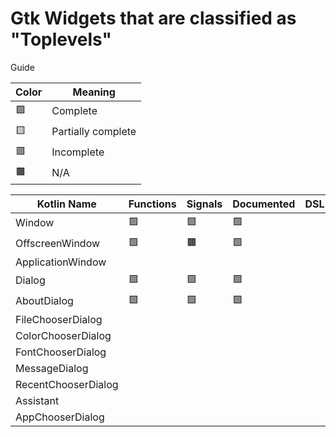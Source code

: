 # Gtk Widgets that are classified as "Toplevels"

Guide

| Color | Meaning             |
| ----- | ------------------- |
| 🟩    | Complete            |
| 🟨    | Partially complete  |
| 🟥    | Incomplete          |
| 🟫    | N/A                 |

| Kotlin Name         | Functions | Signals   | Documented    | DSL |
| ------------------- | --------- | --------- | ------------- | --- |
| Window              | 🟩 | 🟩 | 🟩 |
| OffscreenWindow     | 🟩 | 🟫 | 🟩 |
| ApplicationWindow   |           |           |               |
| Dialog              | 🟩 | 🟩 | 🟩 |
| AboutDialog         | 🟩 | 🟩 | 🟩 |
| FileChooserDialog   |           |           |               |
| ColorChooserDialog  |           |           |               |
| FontChooserDialog   |           |           |               |
| MessageDialog       |           |           |               |
| RecentChooserDialog |           |           |               |
| Assistant           |           |           |               |
| AppChooserDialog    |           |           |               |
